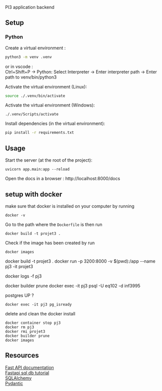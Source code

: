 PI3 application backend
## Setup

### Python

Create a virtual environment :
```bash
python3 -m venv .venv
```
or in vscode : \
Ctrl+Shift+P -> Python: Select Interpreter -> Enter interpreter path -> Enter path to venv/bin/python3

Activate the virtual environment (Linux):
```bash
source ./.venv/bin/activate
```

Activate the virtual environment (Windows):
```
./.venv/Scripts/activate
```

Install dependencies (in the virtual environment):
```bash
pip install -r requirements.txt
```

## Usage

Start the server (at the root of the project):
```
uvicorn app.main:app --reload
```


Open the docs in a browser :
http://localhost:8000/docs

## setup with docker

make sure that docker is installed on your computer by running
```
docker -v
```

Go to the path where the `Dockerfile` is then run
```
docker build -t projet3 .
```

Check if the image has been created by run
```
docker images
```
docker build -t projet3 .
docker run -p 3200:8000 -v $(pwd):/app --name pj3 -it projet3



docker logs -f pj3

docker builder prune
docker exec -it pj3 psql -U eq102 -d inf3995 


postgres UP ?
```
docker exec -it pj3 pg_isready
```

delete and clean the docker install
```
docker container stop pj3
docker rm pj3
docker rmi projet3
docker builder prune
docker images
```



## Resources

[Fast API documentation](https://fastapi.tiangolo.com/) \
[Fastapi sql db tutorial](https://fastapi.tiangolo.com/tutorial/sql-databases/) \
[SQLAlchemy](https://www.sqlalchemy.org/) \
[Pydantic](https://pydantic-docs.helpmanual.io/)
